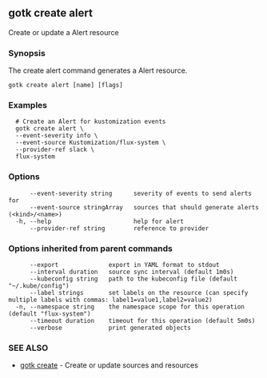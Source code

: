## gotk create alert

Create or update a Alert resource

### Synopsis

The create alert command generates a Alert resource.

```
gotk create alert [name] [flags]
```

### Examples

```
  # Create an Alert for kustomization events
  gotk create alert \
  --event-severity info \
  --event-source Kustomization/flux-system \
  --provider-ref slack \
  flux-system

```

### Options

```
      --event-severity string      severity of events to send alerts for
      --event-source stringArray   sources that should generate alerts (<kind>/<name>)
  -h, --help                       help for alert
      --provider-ref string        reference to provider
```

### Options inherited from parent commands

```
      --export              export in YAML format to stdout
      --interval duration   source sync interval (default 1m0s)
      --kubeconfig string   path to the kubeconfig file (default "~/.kube/config")
      --label strings       set labels on the resource (can specify multiple labels with commas: label1=value1,label2=value2)
  -n, --namespace string    the namespace scope for this operation (default "flux-system")
      --timeout duration    timeout for this operation (default 5m0s)
      --verbose             print generated objects
```

### SEE ALSO

* [gotk create](gotk_create.md)	 - Create or update sources and resources

